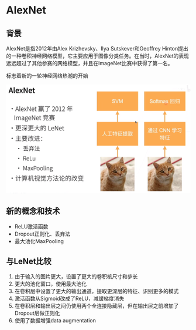 # AlexNet

## 背景

AlexNet是指2012年由Alex Krizhevsky、Ilya Sutskever和Geoffrey Hinton提出的一种卷积神经网络模型，它主要应用于图像分类任务。在当时，AlexNet的表现远远超过了其他参赛的网络模型，并且在ImageNet比赛中获得了第一名。

标志着新的一轮神经网络热潮的开始

![image](https://github.com/bonjour-npy/Image-Hosting-Service/blob/main/typora_images/1.png?raw=true)

## 新的概念和技术

- ReLU激活函数
- Dropout正则化、丢弃法
- 最大池化MaxPooling

## 与LeNet比较

1. 由于输入的图片更大，设置了更大的卷积核尺寸和步长
2. 更大的池化窗口，使用最大池化
3. 在卷积层中设置了更大的输出通道，提取更深层的特征、识别更多的模式
4. 激活函数从Sigmoid改成了ReLU，减缓梯度消失
5. 在卷积层和输出层之间仍使用两个全连接隐藏层，但在输出层之前增加了Dropout层做正则化
6. 使用了数据增强data augmentation
